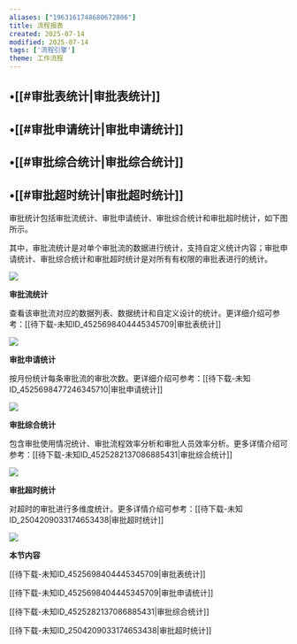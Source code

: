 ```yaml
---
aliases: ["1963161748680672806"]
title: 流程报表
created: 2025-07-14
modified: 2025-07-14
tags: ['流程引擎']
theme: 工作流程
---
```


## •[[#审批表统计|审批表统计]]

## •[[#审批申请统计|审批申请统计]]

## •[[#审批综合统计|审批综合统计]]

## •[[#审批超时统计|审批超时统计]]

审批统计包括审批流统计、审批申请统计、审批综合统计和审批超时统计，如下图所示。

其中，审批流统计是对单个审批流的数据进行统计，支持自定义统计内容；审批申请统计、审批综合统计和审批超时统计是对所有有权限的审批表进行的统计。

![](253b203eae964e71b5526af768980b7a.jpg)

**审批流统计**

查看该审批流对应的数据列表、数据统计和自定义设计的统计。更详细介绍可参考：[[待下载-未知ID_4525698404445345709|审批表统计]]

![](1c25d7ddf5b30ada6c8413358d68cb5a.jpg)

**审批申请统计**

按月份统计每条审批流的审批次数。更详细介绍可参考：[[待下载-未知ID_4525698477246345710|审批申请统计]]

![](24a72fd366ff8d403258144306cc3ef3.jpg)

**审批综合统计**

包含审批使用情况统计、审批流程效率分析和审批人员效率分析。更多详情介绍可参考：[[待下载-未知ID_4525282137086885431|审批综合统计]]

![](1765aea11379e42791563a6633e327f2.jpg)

**审批超时统计**

对超时的审批进行多维度统计。更多详情介绍可参考：[[待下载-未知ID_2504209033174653438|审批超时统计]]

![](655cffada41f9d74e8d7e42d85c110f6.jpg)

**本节内容**

[[待下载-未知ID_4525698404445345709|审批表统计]]

[[待下载-未知ID_4525698404445345709|审批申请统计]]

[[待下载-未知ID_4525282137086885431|审批综合统计]]

[[待下载-未知ID_2504209033174653438|审批超时统计]]